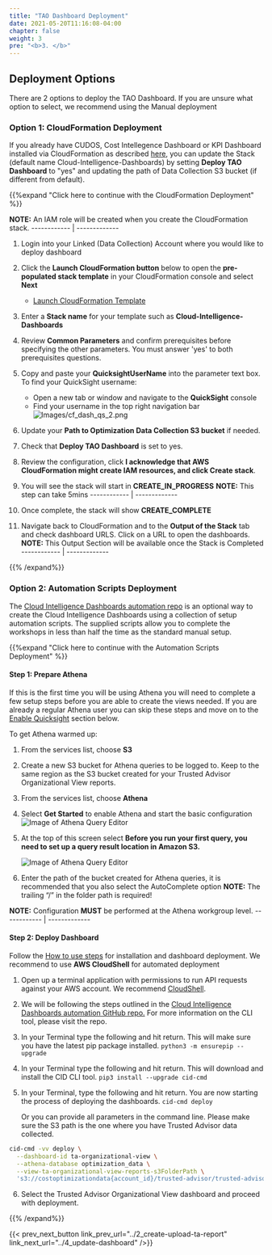 ```yaml
---
title: "TAO Dashboard Deployment"
date: 2021-05-20T11:16:08-04:00
chapter: false
weight: 3
pre: "<b>3. </b>"
---
```


## Deployment Options
There are 2 options to deploy the TAO Dashboard. If you are unsure what option to select, we recommend using the Manual deployment

### Option 1: CloudFormation Deployment
If you already have CUDOS, Cost Intellegence Dashboard or KPI Dashboard installed via CloudFormation as described [here](/cost/200_labs/200_cloud_intelligence/cost-usage-report-dashboards/dashboards/deploy_dashboards/), you can update the Stack (default name Cloud-Intelligence-Dashboards) by setting **Deploy TAO Dashboard** to "yes" and updating the path of Data Collection S3 bucket (if different from default).

{{%expand "Click here to continue with the CloudFormation Deployment" %}}

**NOTE:** An IAM role will be created when you create the CloudFormation stack.
    ------------ | -------------

1. Login into your Linked (Data Collection) Account where you would like to deploy dashboard

2. Click the **Launch CloudFormation button** below to open the **pre-populated stack template** in your CloudFormation console and select **Next**

	- [Launch CloudFormation Template](https://console.aws.amazon.com/cloudformation/home#/stacks/create/review?&templateURL=https://aws-managed-cost-intelligence-dashboards.s3.amazonaws.com/cfn/cid-cfn.yml&stackName=Cloud-Intelligence-Dashboards&param_DeployTAODashboard=yes)
	
3. Enter a **Stack name** for your template such as **Cloud-Intelligence-Dashboards**
4. Review **Common Parameters** and confirm prerequisites before specifying the other parameters. You must answer 'yes' to both prerequisites questions.
5. Copy and paste your **QuicksightUserName** into the parameter text box.
To find your QuickSight username:
	- Open a new tab or window and navigate to the **QuickSight** console
	- Find your username in the top right navigation bar
![Images/cf_dash_qs_2.png](/Cost/200_Cloud_Intelligence/Images/cf_dash_qs_2.png?classes=lab_picture_small)

1. Update your **Path to Optimization Data Collection S3 bucket** if needed. 

2. Check that **Deploy TAO Dashboard** is set to yes.

3.  Review the configuration, click **I acknowledge that AWS CloudFormation might create IAM resources, and click Create stack**.

4.  You will see the stack will start in **CREATE_IN_PROGRESS** 
   **NOTE:** This step can take 5mins
    ------------ | -------------

1. Once complete, the stack will show **CREATE_COMPLETE**

11. Navigate back to CloudFormation and to the **Output of the Stack** tab and check dashboard URLS. Click on a URL to open the dashboards.
   **NOTE:** This Output Section will be available once the Stack is Completed
    ------------ | -------------

{{% /expand%}}

### Option 2: Automation Scripts Deployment
The [Cloud Intelligence Dashboards automation repo](https://github.com/aws-samples/aws-cudos-framework-deployment) is an optional way to create the Cloud Intelligence Dashboards using a collection of setup automation scripts. The supplied scripts allow you to complete the workshops in less than half the time as the standard manual setup.

{{%expand "Click here to continue with the Automation Scripts Deployment" %}}

#### Step 1: Prepare Athena
If this is the first time you will be using Athena you will need to complete a few setup steps before you are able to create the views needed. If you are already a regular Athena user you can skip these steps and move on to the [Enable Quicksight](https://www.wellarchitectedlabs.com/cost/200_labs/200_cloud_intelligence/trusted-advisor-dashboards/dashboards/1_prerequistes/#enable-quicksight) section below.

To get Athena warmed up:

1. From the services list, choose **S3**

1. Create a new S3 bucket for Athena queries to be logged to. Keep to the same region as the S3 bucket created for your Trusted Advisor Organizational View reports.

1. From the services list, choose **Athena**

1. Select **Get Started** to enable Athena and start the basic configuration
    ![Image of Athena Query Editor](/Cost/200_Cloud_Intelligence/Images/Athena-GetStarted.png?classes=lab_picture_small)

1. At the top of this screen select **Before you run your first query, you need to set up a query result location in Amazon S3.**

    ![Image of Athena Query Editor](/Cost/200_Cloud_Intelligence/Images/Athena-S3.png?classes=lab_picture_small)

1. Enter the path of the bucket created for Athena queries, it is recommended that you also select the AutoComplete option **NOTE:** The trailing “/” in the folder path is required!

**NOTE:** Configuration **MUST** be performed at the Athena workgroup level. 
    ------------ | -------------
#### Step 2: Deploy Dashboard
Follow the [How to use steps](https://github.com/aws-samples/aws-cudos-framework-deployment#how-to-use) for installation and dashboard deployment. We recommend to use **AWS CloudShell** for automated deployment
1. Open up a terminal application with permissions to run API requests against your AWS account. We recommend [CloudShell](https://console.aws.amazon.com/cloudshell).

2. We will be following the steps outlined in the [Cloud Intelligence Dashboards automation GitHub repo.](https://github.com/aws-samples/aws-cudos-framework-deployment/) For more information on the CLI tool, please visit the repo. 

3. In your Terminal type the following and hit return. This will make sure you have the latest pip package installed.
`python3 -m ensurepip --upgrade`

4. In your Terminal type the following and hit return. This will download and install the CID CLI tool.
`pip3 install --upgrade cid-cmd`

5. In your Terminal, type the following and hit return. You are now starting the process of deploying the dashboards. 
`cid-cmd deploy`

    Or you can provide all parameters in the command line. Please make sure the S3 path is the one where you have Trusted Advisor data collected.

```bash
cid-cmd -vv deploy \
  --dashboard-id ta-organizational-view \
  --athena-database optimization_data \
  --view-ta-organizational-view-reports-s3FolderPath \
  's3://costoptimizationdata{account_id}/trusted-advisor/trusted-advisor-data'
```

6. Select the Trusted Advisor Organizational View dashboard and proceed with deployment. 

{{% /expand%}}

{{< prev_next_button link_prev_url="../2_create-upload-ta-report" link_next_url="../4_update-dashboard" />}}